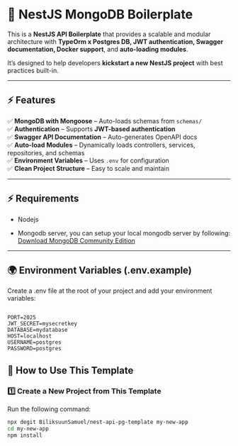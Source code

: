 # 🚀 NestJS MongoDB Boilerplate

This is a **NestJS API Boilerplate** that provides a scalable and modular architecture with **TypeOrm x Postgres DB, JWT authentication, Swagger documentation, Docker support**, and **auto-loading modules**.

It’s designed to help developers **kickstart a new NestJS project** with best practices built-in.

---

## ⚡ Features

✅ **MongoDB with Mongoose** – Auto-loads schemas from `schemas/`  
✅ **Authentication** – Supports **JWT-based authentication**  
✅ **Swagger API Documentation** – Auto-generates OpenAPI docs  
✅ **Auto-load Modules** – Dynamically loads controllers, services, repositories, and schemas  
✅ **Environment Variables** – Uses `.env` for configuration  
✅ **Clean Project Structure** – Easy to scale and maintain

---

## ⚡ Requirements

- Nodejs

- Mongodb server, you can setup your local mongodb server by following:
  <a href="https://www.mongodb.com/try/download/community" target="_blank" rel="noopener noreferrer">
  Download MongoDB Community Edition
  </a>

---

## 🌍 Environment Variables (.env.example)

Create a .env file at the root of your project and add your environment variables:

```code

PORT=2025
JWT_SECRET=mysecretkey
DATABASE=mydatabase
HOST=localhost
USERNAME=postgres
PASSWORD=postgres

```

## 🚀 How to Use This Template

### 1️⃣ Create a New Project from This Template

Run the following command:

```sh
npx degit BiliksuunSamuel/nest-api-pg-template my-new-app
cd my-new-app
npm install
```
